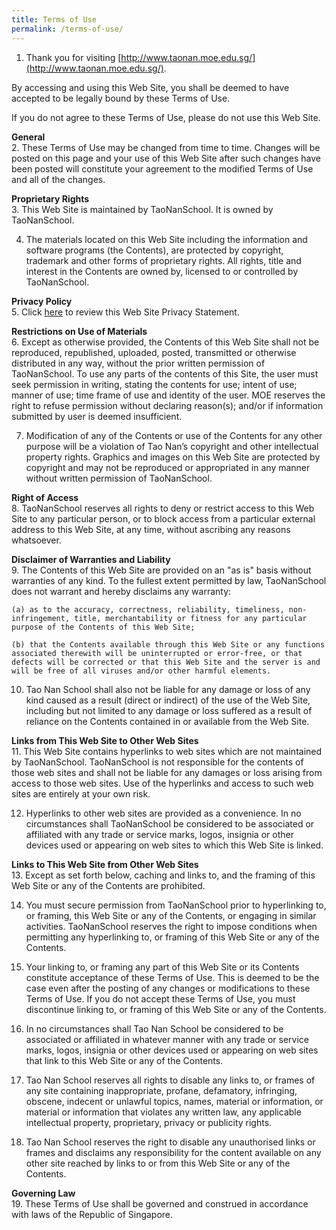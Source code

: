 ```yaml
---
title: Terms of Use
permalink: /terms-of-use/
---
```

1.  Thank you for visiting [http://www.taonan.moe.edu.sg/](http://www.taonan.moe.edu.sg/).
    
By accessing and using this Web Site, you shall be deemed to have accepted to be legally bound by these Terms of Use.
    
If you do not agree to these Terms of Use, please do not use this Web Site.

**General** <br>
2.  These Terms of Use may be changed from time to time. Changes will be posted on this page and your use of this Web Site after such changes have been posted will constitute your agreement to the modified Terms of Use and all of the changes.

**Proprietary Rights** <br>
3.  This Web Site is maintained by TaoNanSchool. It is owned by TaoNanSchool.

4.  The materials located on this Web Site including the information and software programs (the Contents), are protected by copyright, trademark and other forms of proprietary rights. All rights, title and interest in the Contents are owned by, licensed to or controlled by TaoNanSchool.

**Privacy Policy** <br>
5.  Click [here](https://taonan.moe.edu.sg/tns/privacy-statement) to review this Web Site Privacy Statement.

**Restrictions on Use of Materials** <br>
6.  Except as otherwise provided, the Contents of this Web Site shall not be reproduced, republished, uploaded, posted, transmitted or otherwise distributed in any way, without the prior written permission of TaoNanSchool. To use any parts of the contents of this Site, the user must seek permission in writing, stating the contents for use; intent of use; manner of use; time frame of use and identity of the user. MOE reserves the right to refuse permission without declaring reason(s); and/or if information submitted by user is deemed insufficient.

7.  Modification of any of the Contents or use of the Contents for any other purpose will be a violation of Tao Nan’s copyright and other intellectual property rights. Graphics and images on this Web Site are protected by copyright and may not be reproduced or appropriated in any manner without written permission of TaoNanSchool.  

**Right of Access** <br>
8.  TaoNanSchool reserves all rights to deny or restrict access to this Web Site to any particular person, or to block access from a particular external address to this Web Site, at any time, without ascribing any reasons whatsoever.

**Disclaimer of Warranties and Liability** <br>
9.  The Contents of this Web Site are provided on an "as is" basis without warranties of any kind. To the fullest extent permitted by law, TaoNanSchool does not warrant and hereby disclaims any warranty:
    
    (a) as to the accuracy, correctness, reliability, timeliness, non-infringement, title, merchantability or fitness for any particular purpose of the Contents of this Web Site;
    
    (b) that the Contents available through this Web Site or any functions associated therewith will be uninterrupted or error-free, or that defects will be corrected or that this Web Site and the server is and will be free of all viruses and/or other harmful elements.

10.  Tao Nan School shall also not be liable for any damage or loss of any kind caused as a result (direct or indirect) of the use of the Web Site, including but not limited to any damage or loss suffered as a result of reliance on the Contents contained in or available from the Web Site.

**Links from This Web Site to Other Web Sites** <br>
11.  This Web Site contains hyperlinks to web sites which are not maintained by TaoNanSchool. TaoNanSchool is not responsible for the contents of those web sites and shall not be liable for any damages or loss arising from access to those web sites. Use of the hyperlinks and access to such web sites are entirely at your own risk.

12.  Hyperlinks to other web sites are provided as a convenience. In no circumstances shall TaoNanSchool be considered to be associated or affiliated with any trade or service marks, logos, insignia or other devices used or appearing on web sites to which this Web Site is linked.

**Links to This Web Site from Other Web Sites** <br>
13.  Except as set forth below, caching and links to, and the framing of this Web Site or any of the Contents are prohibited.

14.  You must secure permission from TaoNanSchool prior to hyperlinking to, or framing, this Web Site or any of the Contents, or engaging in similar activities. TaoNanSchool reserves the right to impose conditions when permitting any hyperlinking to, or framing of this Web Site or any of the Contents.

15.  Your linking to, or framing any part of this Web Site or its Contents constitute acceptance of these Terms of Use. This is deemed to be the case even after the posting of any changes or modifications to these Terms of Use. If you do not accept these Terms of Use, you must discontinue linking to, or framing of this Web Site or any of the Contents.

16.  In no circumstances shall Tao Nan School be considered to be associated or affiliated in whatever manner with any trade or service marks, logos, insignia or other devices used or appearing on web sites that link to this Web Site or any of the Contents.

17.  Tao Nan School reserves all rights to disable any links to, or frames of any site containing inappropriate, profane, defamatory, infringing, obscene, indecent or unlawful topics, names, material or information, or material or information that violates any written law, any applicable intellectual property, proprietary, privacy or publicity rights.

18.  Tao Nan School reserves the right to disable any unauthorised links or frames and disclaims any responsibility for the content available on any other site reached by links to or from this Web Site or any of the Contents.

**Governing Law** <br> 
19.  These Terms of Use shall be governed and construed in accordance with laws of the Republic of Singapore.